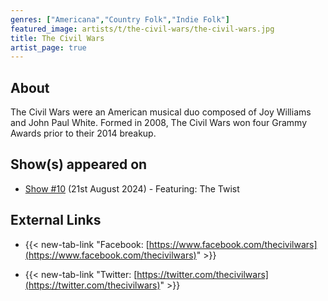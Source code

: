 ```yaml
---
genres: ["Americana","Country Folk","Indie Folk"]
featured_image: artists/t/the-civil-wars/the-civil-wars.jpg
title: The Civil Wars
artist_page: true
---
```

## About

The Civil Wars were an American musical duo composed of Joy Williams and John Paul White. Formed in 2008, The Civil Wars won four Grammy Awards prior to their 2014 breakup.



## Show(s) appeared on

- [Show #10](/shows/featuring-the-twist/) (21st August 2024) - Featuring: The Twist

## External Links

- {{< new-tab-link "Facebook: [https://www.facebook.com/thecivilwars](https://www.facebook.com/thecivilwars)" >}}


- {{< new-tab-link "Twitter: [https://twitter.com/thecivilwars](https://twitter.com/thecivilwars)" >}}


